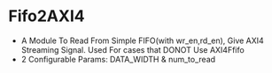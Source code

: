 # Fifo2AXI4
* A Module To Read From Simple FIFO(with wr_en,rd_en), Give AXI4 Streaming Signal.  Used For cases that DONOT Use AXI4Ffifo
* 2 Configurable Params: DATA_WIDTH & num_to_read
